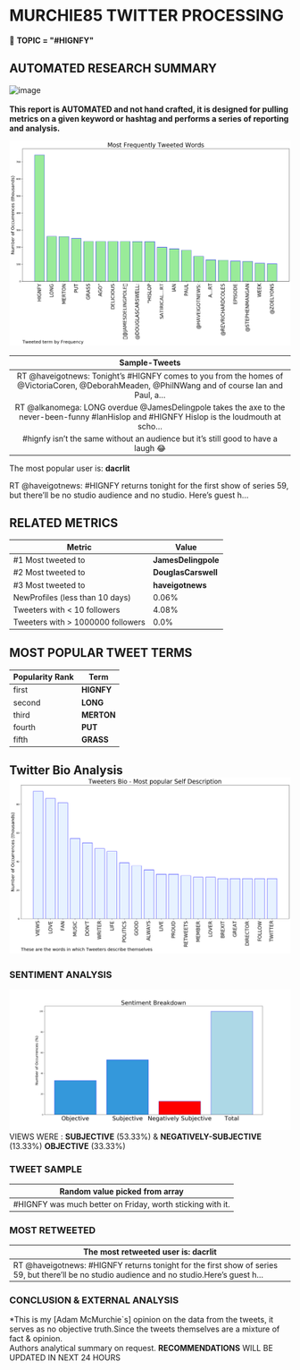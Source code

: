# MURCHIE85 TWITTER PROCESSING 
&#x1F34E; **TOPIC = "#HIGNFY"**

## AUTOMATED RESEARCH SUMMARY

![image](https://marketingplatform.google.com/about/static/images/gmp/analytics-smb-benefit.jpg)
<br></br>
<b> This report is AUTOMATED and not hand crafted, it is designed for pulling metrics on a given keyword or hashtag and performs a series of reporting and analysis.</b>



![image](TWEETS.png)



|                **Sample-Tweets**        |
| :-------------: |
| RT @haveigotnews: Tonight’s #HIGNFY comes to you from the homes of @VictoriaCoren, @DeborahMeaden, @PhilNWang and of course Ian and Paul, a… |
| RT @alkanomega: LONG overdue @JamesDelingpole takes the axe to the never-been-funny #IanHislop and #HIGNFY Hislop is the loudmouth at scho… |
| #hignfy isn’t the same without an audience but it’s still good to have a laugh 😂 |

The most popular user is: **dacrlit**
<div class="alert alert-block alert-danger"> RT @haveigotnews: #HIGNFY returns tonight for the first show of series 59, but there’ll be no studio audience and no studio.
Here’s guest h…</div>

## RELATED METRICS<br>
| Metric | Value |
| ------------- | ------------- |
| #1 Most tweeted to  | **JamesDelingpole** |
| #2 Most tweeted to  | **DouglasCarswell** |
| #3 Most tweeted to  | **haveigotnews** |
| NewProfiles (less than 10 days) | 0.06%  |
| Tweeters with < 10 followers  | 4.08%|
| Tweeters with > 1000000 followers  | 0.0%  |



## MOST POPULAR TWEET TERMS 


| Popularity Rank  | Term |
| ------------- | ------------- |
| first  | **HIGNFY**  |
| second  | **LONG**  |
| third  | **MERTON** |
| fourth  | **PUT**  |
| fifth  | **GRASS**  |


## Twitter Bio Analysis![image](BIO.png)
### SENTIMENT ANALYSIS
![image](sentiment.png)
VIEWS WERE : **SUBJECTIVE**  (53.33%) & **NEGATIVELY-SUBJECTIVE** (13.33%) **OBJECTIVE** (33.33%)

### TWEET SAMPLE 
| Random value picked from array |
| ------------- |
|#HIGNFY was much better on Friday, worth sticking with it. |

### MOST RETWEETED 

| The most retweeted user is: **dacrlit**  |
| ------------- |
| RT @haveigotnews: #HIGNFY returns tonight for the first show of series 59, but there’ll be no studio audience and no studio.Here’s guest h… |

### CONCLUSION & EXTERNAL ANALYSIS

*This is my [Adam McMurchie`s] opinion on the data from the tweets, it serves as no objective truth.Since the tweets themselves are a mixture of fact & opinion.<br>
Authors analytical summary on request.
**RECOMMENDATIONS** WILL BE UPDATED IN NEXT  24 HOURS <br>